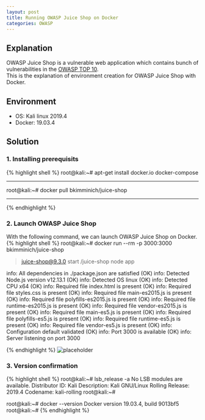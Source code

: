 ```yaml
---
layout: post
title: Running OWASP Juice Shop on Docker
categories: OWASP
---
```

## Explanation
OWASP Juice Shop is a vulnerable web application which contains bunch of vulnerabilities in the <a href="https://www.owasp.org/index.php/Top_10-2017_Top_10">OWASP TOP 10</a>.<br>
This is the explanation of environment creation for OWASP Juice Shop with Docker.

## Environment
* OS: Kali linux 2019.4
* Docker: 19.03.4

## Solution

### 1. Installing prerequisits
{% highlight shell %}
root@kali:~# apt-get install docker.io docker-compose

---

root@kali:~# docker pull bkimminich/juice-shop

---
{% endhighlight %}

### 2. Launch OWASP Juice Shop

With the following command, we can launch OWASP Juice Shop on Docker.
{% highlight shell %}
root@kali:~# docker run --rm -p 3000:3000 bkimminich/juice-shop

> juice-shop@9.3.0 start /juice-shop
> node app

info: All dependencies in ./package.json are satisfied (OK)
info: Detected Node.js version v12.13.1 (OK)
info: Detected OS linux (OK)
info: Detected CPU x64 (OK)
info: Required file index.html is present (OK)
info: Required file styles.css is present (OK)
info: Required file main-es2015.js is present (OK)
info: Required file polyfills-es2015.js is present (OK)
info: Required file runtime-es2015.js is present (OK)
info: Required file vendor-es2015.js is present (OK)
info: Required file main-es5.js is present (OK)
info: Required file polyfills-es5.js is present (OK)
info: Required file runtime-es5.js is present (OK)
info: Required file vendor-es5.js is present (OK)
info: Configuration default validated (OK)
info: Port 3000 is available (OK)
info: Server listening on port 3000

{% endhighlight %}
![placeholder](https://inar1.github.io/public/images/2019-12-11/2019-12-11-13-35-40.png)

### 3. Version confirmation
{% highlight shell %}
root@kali:~# lsb_release -a
No LSB modules are available.
Distributor ID:	Kali
Description:	Kali GNU/Linux Rolling
Release:	2019.4
Codename:	kali-rolling
root@kali:~# 

root@kali:~# docker --version
Docker version 19.03.4, build 9013bf5
root@kali:~#
{% endhighlight %}
